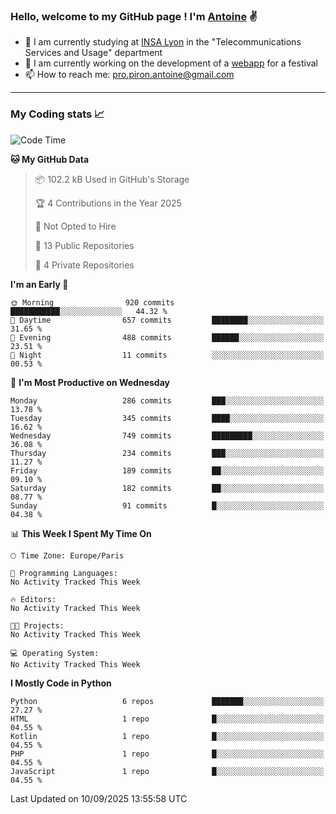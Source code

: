 ### Hello, welcome to my GitHub page ! I'm [Antoine](https://github.com/AntoinePiron) ✌️

- 🌱 I am currently studying at [INSA Lyon](https://www.insa-lyon.fr) in the "Telecommunications Services and Usage" department
- 🔭 I am currently working on the development of a [webapp](https://github.com/24HeuresINSA/Overbookd) for a festival
- 📫 How to reach me: [pro.piron.antoine@gmail.com](mailto:pro.piron.antoine@gmail.com)

---

### My Coding stats 📈
<!--START_SECTION:waka-->
![Code Time](http://img.shields.io/badge/Code%20Time-214%20hrs%209%20mins-blue)

**🐱 My GitHub Data** 

> 📦 102.2 kB Used in GitHub's Storage 
 > 
> 🏆 4 Contributions in the Year 2025
 > 
> 🚫 Not Opted to Hire
 > 
> 📜 13 Public Repositories 
 > 
> 🔑 4 Private Repositories 
 > 
**I'm an Early 🐤** 

```text
🌞 Morning                920 commits         ███████████░░░░░░░░░░░░░░   44.32 % 
🌆 Daytime                657 commits         ████████░░░░░░░░░░░░░░░░░   31.65 % 
🌃 Evening                488 commits         ██████░░░░░░░░░░░░░░░░░░░   23.51 % 
🌙 Night                  11 commits          ░░░░░░░░░░░░░░░░░░░░░░░░░   00.53 % 
```
📅 **I'm Most Productive on Wednesday** 

```text
Monday                   286 commits         ███░░░░░░░░░░░░░░░░░░░░░░   13.78 % 
Tuesday                  345 commits         ████░░░░░░░░░░░░░░░░░░░░░   16.62 % 
Wednesday                749 commits         █████████░░░░░░░░░░░░░░░░   36.08 % 
Thursday                 234 commits         ███░░░░░░░░░░░░░░░░░░░░░░   11.27 % 
Friday                   189 commits         ██░░░░░░░░░░░░░░░░░░░░░░░   09.10 % 
Saturday                 182 commits         ██░░░░░░░░░░░░░░░░░░░░░░░   08.77 % 
Sunday                   91 commits          █░░░░░░░░░░░░░░░░░░░░░░░░   04.38 % 
```


📊 **This Week I Spent My Time On** 

```text
🕑︎ Time Zone: Europe/Paris

💬 Programming Languages: 
No Activity Tracked This Week

🔥 Editors: 
No Activity Tracked This Week

🐱‍💻 Projects: 
No Activity Tracked This Week

💻 Operating System: 
No Activity Tracked This Week
```

**I Mostly Code in Python** 

```text
Python                   6 repos             ███████░░░░░░░░░░░░░░░░░░   27.27 % 
HTML                     1 repo              █░░░░░░░░░░░░░░░░░░░░░░░░   04.55 % 
Kotlin                   1 repo              █░░░░░░░░░░░░░░░░░░░░░░░░   04.55 % 
PHP                      1 repo              █░░░░░░░░░░░░░░░░░░░░░░░░   04.55 % 
JavaScript               1 repo              █░░░░░░░░░░░░░░░░░░░░░░░░   04.55 % 
```




 Last Updated on 10/09/2025 13:55:58 UTC
<!--END_SECTION:waka-->
